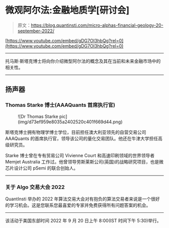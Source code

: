 # 微观阿尔法:金融地质学[研讨会]

> 原文：<https://blog.quantinsti.com/micro-alphas-financial-geology-20-september-2022/>

[https://www.youtube.com/embed/gDG7OI3hbQg?rel=0](https://www.youtube.com/embed/gDG7OI3hbQg?rel=0)

* * *

托马斯·斯塔克博士将向你介绍微型阿尔法的概念及其在当前和未来金融市场中的相关性。

* * *

## 扬声器

### **Thomas Starke 博士(AAAQuants 首席执行官)**

<figure class="kg-card kg-image-card">![Dr Thomas Starke pic](img/d73ef959e8035a2402520c401f669d44.png)</figure>

斯塔克博士拥有物理学博士学位，目前担任澳大利亚领先的自营交易公司 AAAQuants 的首席执行官，领导该公司的量化交易团队。他还在牛津大学担任高级研究员。

Starke 博士曾在专有贸易公司 Vivienne Court 和高速印刷领域的世界领导者 Memjet Australia 工作过。他曾领导劳斯莱斯公司(英国)的战略研究项目，也是微芯片设计公司 pSemi 的联合创始人。

* * *

### 关于 Algo 交易大会 2022

QuantInsti 举办的 2022 年算法交易大会对有抱负的算法交易者来说是一个很好的学习机会。这是您联系您最喜爱的专家并免费获得所有问题答案的机会。

* * *

该活动于美国东部时间 2022 年 9 月 20 日上午 8:00(IST 时间下午 5:30)举行。
